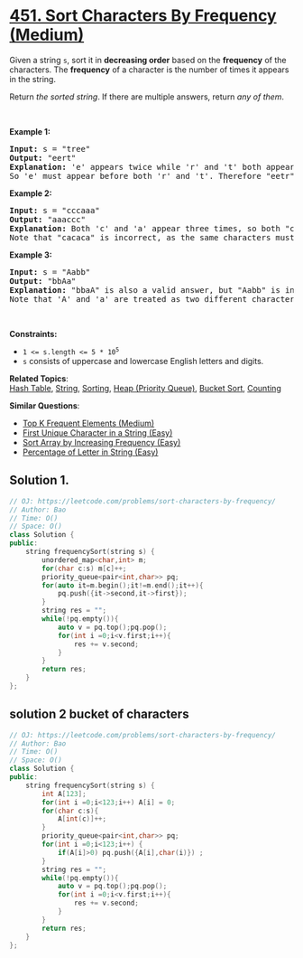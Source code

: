 # [451. Sort Characters By Frequency (Medium)](https://leetcode.com/problems/sort-characters-by-frequency/)

<p>Given a string <code>s</code>, sort it in <strong>decreasing order</strong> based on the <strong>frequency</strong> of the characters. The <strong>frequency</strong> of a character is the number of times it appears in the string.</p>

<p>Return <em>the sorted string</em>. If there are multiple answers, return <em>any of them</em>.</p>

<p>&nbsp;</p>
<p><strong>Example 1:</strong></p>

<pre><strong>Input:</strong> s = "tree"
<strong>Output:</strong> "eert"
<strong>Explanation:</strong> 'e' appears twice while 'r' and 't' both appear once.
So 'e' must appear before both 'r' and 't'. Therefore "eetr" is also a valid answer.
</pre>

<p><strong>Example 2:</strong></p>

<pre><strong>Input:</strong> s = "cccaaa"
<strong>Output:</strong> "aaaccc"
<strong>Explanation:</strong> Both 'c' and 'a' appear three times, so both "cccaaa" and "aaaccc" are valid answers.
Note that "cacaca" is incorrect, as the same characters must be together.
</pre>

<p><strong>Example 3:</strong></p>

<pre><strong>Input:</strong> s = "Aabb"
<strong>Output:</strong> "bbAa"
<strong>Explanation:</strong> "bbaA" is also a valid answer, but "Aabb" is incorrect.
Note that 'A' and 'a' are treated as two different characters.
</pre>

<p>&nbsp;</p>
<p><strong>Constraints:</strong></p>

<ul>
	<li><code>1 &lt;= s.length &lt;= 5 * 10<sup>5</sup></code></li>
	<li><code>s</code> consists of uppercase and lowercase English letters and digits.</li>
</ul>


**Related Topics**:  
[Hash Table](https://leetcode.com/tag/hash-table/), [String](https://leetcode.com/tag/string/), [Sorting](https://leetcode.com/tag/sorting/), [Heap (Priority Queue)](https://leetcode.com/tag/heap-priority-queue/), [Bucket Sort](https://leetcode.com/tag/bucket-sort/), [Counting](https://leetcode.com/tag/counting/)

**Similar Questions**:
* [Top K Frequent Elements (Medium)](https://leetcode.com/problems/top-k-frequent-elements/)
* [First Unique Character in a String (Easy)](https://leetcode.com/problems/first-unique-character-in-a-string/)
* [Sort Array by Increasing Frequency (Easy)](https://leetcode.com/problems/sort-array-by-increasing-frequency/)
* [Percentage of Letter in String (Easy)](https://leetcode.com/problems/percentage-of-letter-in-string/)

## Solution 1.

```cpp
// OJ: https://leetcode.com/problems/sort-characters-by-frequency/
// Author: Bao
// Time: O()
// Space: O()
class Solution {
public:
    string frequencySort(string s) {
        unordered_map<char,int> m;
        for(char c:s) m[c]++;
        priority_queue<pair<int,char>> pq;
        for(auto it=m.begin();it!=m.end();it++){
            pq.push({it->second,it->first});
        }
        string res = "";
        while(!pq.empty()){
            auto v = pq.top();pq.pop();
            for(int i =0;i<v.first;i++){
                res += v.second;
            }
        }
        return res;
    }
};
```

## solution 2 bucket of characters

``` cpp
// OJ: https://leetcode.com/problems/sort-characters-by-frequency/
// Author: Bao
// Time: O()
// Space: O()
class Solution {
public:
    string frequencySort(string s) {
        int A[123];
        for(int i =0;i<123;i++) A[i] = 0;
        for(char c:s){
            A[int(c)]++;
        }
        priority_queue<pair<int,char>> pq;
        for(int i =0;i<123;i++) {            
            if(A[i]>0) pq.push({A[i],char(i)}) ; 
        }
        string res = "";
        while(!pq.empty()){
            auto v = pq.top();pq.pop();
            for(int i =0;i<v.first;i++){
                res += v.second;
            }
        }
        return res;
    }
};
```
